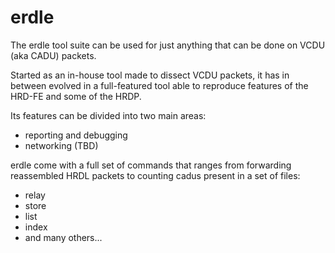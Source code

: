 # erdle

The erdle tool suite can be used for just anything that can be done on VCDU (aka 
CADU) packets.

Started as an in-house tool made to dissect VCDU packets, it has in between evolved
in a full-featured tool able to reproduce features of the HRD-FE and some of the
HRDP.

Its features can be divided into two main areas:

* reporting and debugging
* networking (TBD)

erdle come with a full set of commands that ranges from forwarding reassembled
HRDL packets to counting cadus present in a set of files:

* relay
* store
* list
* index
* and many others...
